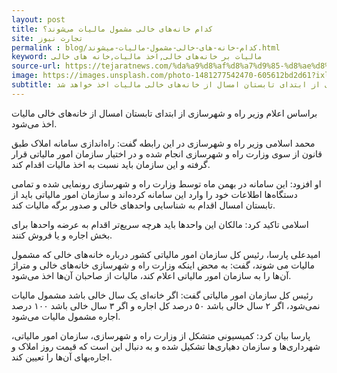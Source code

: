 ```yaml
---
layout: post
title: کدام خانه‌های خالی مشمول مالیات می‌شوند؟
site: تجارت نیوز
permalink : blog/کدام-خانه-های-خالی-مشمول-مالیات-میشوند.html
keyword: مالیات بر خانه‌های خالی,اخذ مالیات,خانه های خالی
source-url: https://tejaratnews.com/%da%a9%d8%af%d8%a7%d9%85-%d8%ae%d8%a7%d9%86%d9%87-%d9%87%d8%a7%db%8c-%d8%ae%d8%a7%d9%84%db%8c-%d9%85%d8%b4%d9%85%d9%88%d9%84-%d9%85%d8%a7%d9%84%db%8c%d8%a7%d8%aa-%d9%85%db%8c-%d8%b4%d9%88%d9%86%d8%af
image: https://images.unsplash.com/photo-1481277542470-605612bd2d61?ixlib=rb-1.2.1&ixid=eyJhcHBfaWQiOjEyMDd9&auto=format&fit=crop&w=995&q=80
subtitle: بر اساس اعلام وزارت راه و شهرسازی از ابتدای تابستان امسال از خانه‌های خالی مالیات اخذ خواهد شد.
---
```

براساس اعلام وزیر راه و شهرسازی از ابتدای تابستان امسال از خانه‌های خالی مالیات اخذ می‌شود.

محمد اسلامی وزیر راه و شهرسازی در این رابطه گفت: راه‌اندازی سامانه املاک طبق قانون از سوی وزارت راه و شهرسازی انجام شده و در اختیار سازمان امور مالیاتی قرار گرفته و این سازمان باید نسبت به اخذ مالیات اقدام کند.

او افزود: این سامانه در بهمن ماه توسط وزارت راه و شهرسازی رونمایی شده و تمامی دستگاه‌ها اطلاعات خود را وارد این سامانه کرده‌اند و سازمان امور مالیاتی باید از تابستان امسال اقدام به شناسایی واحد‌های خالی و صدور برگه مالیات کند.

اسلامی تاکید کرد: مالکان این واحد‌ها باید هرچه سریع‌تر اقدام به عرضه واحد‌ها برای بخش اجاره و یا فروش کنند.

امیدعلی پارسا، رئیس کل سازمان امور مالیاتی کشور درباره خانه‌های خالی که مشمول مالیات می شوند، گفت: به محض اینکه وزارت راه و شهرسازی خانه‌های خالی و متراژ آن‌ها را به سازمان امور مالیاتی اعلام کند، مالیات از صاحبان آن‌ها اخذ می‌شود.

رئیس کل سازمان امور مالیاتی گفت: اگر خانه‌ای یک سال خالی باشد مشمول مالیات نمی‌شود، اگر ۲ سال خالی باشد ۵۰ درصد کل اجاره و اگر ۳ سال خالی باشد ۱۰۰ درصد اجاره مشمول مالیات می‌شود.

پارسا بیان کرد: کمیسیونی متشکل از وزارت راه و شهرسازی، سازمان امور مالیاتی، شهرداری‌ها و سازمان دهیاری‌ها تشکیل شده و به دنبال این است که قیمت روز املاک و اجاره‌بهای آن‌ها را تعیین کند.